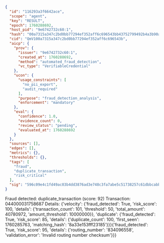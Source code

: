 ```json
{
  "id": "116293a3f6642ace",
  "scope": "agent",
  "key": "RESULT",
  "epoch": 1760288692,
  "host_pid": "9e6742732c60:1",
  "hash": "00a7315a347c2bd0bb77294ef352aff6c696543bb43752799492b4a3b90a7a2c",
  "cid": "QmV100a7315a347c2bd0bb77294ef352aff6c696543b",
  "aicp": {
    "prov": {
      "issuer": "9e6742732c60:1",
      "created_at": 1760288692,
      "method": "automated_fraud_detection",
      "vc_type": "VerifiableCredential"
    },
    "ucon": {
      "usage_constraints": [
        "no_pii_export",
        "audit_required"
      ],
      "purpose": "fraud_detection_analysis",
      "enforcement": "mandatory"
    },
    "eval": {
      "confidence": 1.0,
      "evidence_count": 0,
      "review_status": "pending",
      "evaluated_at": 1760288692
    }
  },
  "sources": [],
  "edges": [],
  "metrics": {},
  "thresholds": {},
  "tags": [
    "fraud",
    "duplicate_transaction",
    "risk_critical"
  ],
  "sig": "596c09e4c1fd49ac03b4dd3876ad3e748c3fa7abe5c51738257c61dbbcabbf10"
}
```

Fraud detected: duplicate_transaction (score: 92)
Transaction: 044000031758687
Details: {'velocity': {'fraud_detected': True, 'risk_score': 100, 'details': {'transaction_count': 101, 'threshold': 50, 'total_amount': 40780972, 'amount_threshold': 10000000}}, 'duplicate': {'fraud_detected': True, 'risk_score': 85, 'details': {'duplicate_count': 100, 'first_seen': 1760285763, 'matching_hash': '8a33e153fff23185'}}}{'fraud_detected': True, 'risk_score': 95, 'details': {'routing_number': '834096558', 'validation_error': 'Invalid routing number checksum'}}}